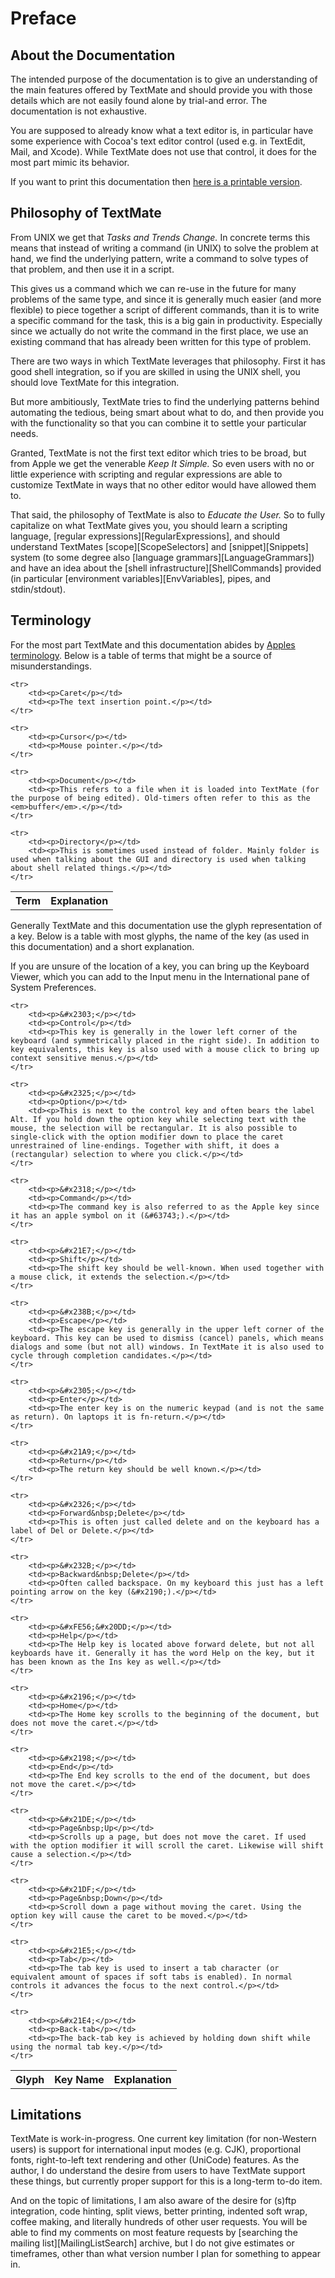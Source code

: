 # Preface

## About the Documentation

The intended purpose of the documentation is to give an understanding
of the main features offered by TextMate and should provide you with
those details which are not easily found alone by trial-and error. The
documentation is not exhaustive.

You are supposed to already know what a text editor is, in particular have some experience with Cocoa's text editor control (used e.g. in TextEdit, Mail, and Xcode). While TextMate does not use that control, it does for the most part mimic its behavior.

If you want to print this documentation then [here is a printable version](all_pages.html).


## Philosophy of TextMate

From UNIX we get that _Tasks and Trends Change._ In concrete terms this means that instead of writing a command (in UNIX) to solve the problem at hand, we find the underlying pattern, write a command to solve types of that problem, and then use it in a script.

This gives us a command which we can re-use in the future for many problems of the same type, and since it‍ is generally much easier (and more flexible) to piece together a script of different commands, than it is to write a specific command for the task, this is a big gain in productivity. Especially since we actually do not write the command in the first place, we use an existing command that has already been written for this type of problem.

There are two ways in which TextMate leverages that philosophy. First it has good shell integration, so if you are skilled in using the UNIX shell, you should love TextMate for this integration.

But more ambitiously, TextMate tries to find the underlying patterns behind automating the tedious, being smart about what to do, and then provide you with the functionality so that you can combine it to settle your particular needs.

Granted, TextMate is not the first text editor which tries to be broad, but from Apple we get the venerable _Keep It Simple._ So even users with no or little experience with scripting and regular expressions are able to customize TextMate in ways that no other editor would have allowed them to.

That said, the philosophy of TextMate is also to _Educate the User._ So to fully capitalize on what TextMate gives you, you should learn a scripting language, [regular expressions][RegularExpressions], and should understand TextMates [scope][ScopeSelectors] and [snippet][Snippets] system (to some degree also [language grammars][LanguageGrammars]) and have an idea about the [shell infrastructure][ShellCommands] provided (in particular [environment variables][EnvVariables], pipes, and stdin/stdout).


## Terminology

For the most part TextMate and this documentation abides by [Apples terminology](http://developer.apple.com/documentation/UserExperience/Conceptual/OSXHIGuidelines/XHIGText/chapter_13_section_3.html#//apple_ref/doc/uid/TP30000365-TPXREF101). Below is a table of terms that might be a source of misunderstandings.

<table class="graybox" border="0" cellspacing="0" cellpadding="5">
    <tr>
        <th>Term</th>
        <th>Explanation</th>
    </tr>

    <tr>
        <td><p>Caret</p></td>
        <td><p>The text insertion point.</p></td>
    </tr>

    <tr>
        <td><p>Cursor</p></td>
        <td><p>Mouse pointer.</p></td>
    </tr>

    <tr>
        <td><p>Document</p></td>
        <td><p>This refers to a file when it is loaded into TextMate (for the purpose of being edited). Old-timers often refer to this as the <em>buffer</em>.</p></td>
    </tr>

    <tr>
        <td><p>Directory</p></td>
        <td><p>This is sometimes used instead of folder. Mainly folder is used when talking about the GUI and directory is used when talking about shell related things.</p></td>
    </tr>
</table>

Generally TextMate and this documentation use the glyph representation of a key. Below is a table with most glyphs, the name of the key (as used in this documentation) and a short explanation.



If you are unsure of the location of a key, you can bring up the Keyboard Viewer, which you can add to the Input menu in the International pane of System Preferences.

<table class="graybox" border="0" cellspacing="0" cellpadding="5">
    <tr>
        <th>Glyph</th>
        <th>Key Name</th>
        <th>Explanation</th>
    </tr>

    <tr>
        <td><p>&#x2303;</p></td>
        <td><p>Control</p></td>
        <td><p>This key is generally in the lower left corner of the keyboard (and symmetrically placed in the right side). In addition to key equivalents, this key is also used with a mouse click to bring up context sensitive menus.</p></td>
    </tr>

    <tr>
        <td><p>&#x2325;</p></td>
        <td><p>Option</p></td>
        <td><p>This is next to the control key and often bears the label Alt. If you hold down the option key while selecting text with the mouse, the selection will be rectangular. It is also possible to single-click with the option modifier down to place the caret unrestrained of line-endings. Together with shift, it does a (rectangular) selection to where you click.</p></td>
    </tr>

    <tr>
        <td><p>&#x2318;</p></td>
        <td><p>Command</p></td>
        <td><p>The command key is also referred to as the Apple key since it has an apple symbol on it (&#63743;).</p></td>
    </tr>

    <tr>
        <td><p>&#x21E7;</p></td>
        <td><p>Shift</p></td>
        <td><p>The shift key should be well-known. When used together with a mouse click, it extends the selection.</p></td>
    </tr>

    <tr>
        <td><p>&#x238B;</p></td>
        <td><p>Escape</p></td>
        <td><p>The escape key is generally in the upper left corner of the keyboard. This key can be used to dismiss (cancel) panels, which means dialogs and some (but not all) windows. In TextMate it‍ is also used to cycle through completion candidates.</p></td>
    </tr>

    <tr>
        <td><p>&#x2305;</p></td>
        <td><p>Enter</p></td>
        <td><p>The enter key is on the numeric keypad (and is not the same as return). On laptops it‍ is fn-return.</p></td>
    </tr>

    <tr>
        <td><p>&#x21A9;</p></td>
        <td><p>Return</p></td>
        <td><p>The return key should be well known.</p></td>
    </tr>

    <tr>
        <td><p>&#x2326;</p></td>
        <td><p>Forward&nbsp;Delete</p></td>
        <td><p>This is often just called delete and on the keyboard has a label of Del or Delete.</p></td>
    </tr>

    <tr>
        <td><p>&#x232B;</p></td>
        <td><p>Backward&nbsp;Delete</p></td>
        <td><p>Often called backspace. On my keyboard this just has a left pointing arrow on the key (&#x2190;).</p></td>
    </tr>

    <tr>
        <td><p>&#xFE56;&#x20DD;</p></td>
        <td><p>Help</p></td>
        <td><p>The Help key is located above forward delete, but not all keyboards have it. Generally it has the word Help on the key, but it has been known as the Ins key as well.</p></td>
    </tr>

    <tr>
        <td><p>&#x2196;</p></td>
        <td><p>Home</p></td>
        <td><p>The Home key scrolls to the beginning of the document, but does not move the caret.</p></td>
    </tr>

    <tr>
        <td><p>&#x2198;</p></td>
        <td><p>End</p></td>
        <td><p>The End key scrolls to the end of the document, but does not move the caret.</p></td>
    </tr>

    <tr>
        <td><p>&#x21DE;</p></td>
        <td><p>Page&nbsp;Up</p></td>
        <td><p>Scrolls up a page, but does not move the caret. If used with the option modifier it will scroll the caret. Likewise will shift cause a selection.</p></td>
    </tr>

    <tr>
        <td><p>&#x21DF;</p></td>
        <td><p>Page&nbsp;Down</p></td>
        <td><p>Scroll down a page without moving the caret. Using the option key will cause the caret to be moved.</p></td>
    </tr>

    <tr>
        <td><p>&#x21E5;</p></td>
        <td><p>Tab</p></td>
        <td><p>The tab key is used to insert a tab character (or equivalent amount of spaces if soft tabs is enabled). In normal controls it advances the focus to the next control.</p></td>
    </tr>

    <tr>
        <td><p>&#x21E4;</p></td>
        <td><p>Back-tab</p></td>
        <td><p>The back-tab key is achieved by holding down shift while using the normal tab key.</p></td>
    </tr>
</table>

## Limitations

TextMate is work-in-progress. One current key limitation (for non-Western users) is support for international input modes (e.g. CJK), proportional fonts, right-to-left text rendering and other (UniCode) features. As the author, I do understand the desire from users to have TextMate support these things, but currently proper support for this is a long-term to-do item.

And on the topic of limitations, I am also aware of the desire for (s)ftp integration, code hinting, split views, better printing, indented soft wrap, coffee making, and literally hundreds of other user requests. You will be able to find my comments on most feature requests by [searching the mailing list][MailingListSearch] archive, but I do not give estimates or timeframes, other than what version number I plan for something to appear in.